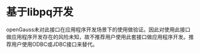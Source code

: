 # 基于libpq开发

openGauss未对此接口在应用程序开发场景下的使用做验证。因此对使用此接口做应用程序开发存在的风险未知，故不推荐用户使用此套接口做应用程序开发。推荐用户使用ODBC或JDBC接口来替代。
